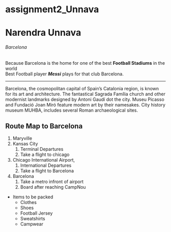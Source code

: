# assignment2_Unnava
# Narendra Unnava
###### Barcelona

Because Barcelona is the home for one of the best **Football Stadiums** in the world<br>
Best Football player ***Messi*** plays for that club Barcelona.

---

 Barcelona, the cosmopolitan capital of Spain’s Catalonia region, is known for its art and architecture. The fantastical Sagrada Família church and other modernist landmarks designed by Antoni Gaudí dot the city. Museu Picasso and Fundació Joan Miró feature modern art by their namesakes. City history museum MUHBA, includes several Roman archaeological sites.

## Route Map to Barcelona
1. Maryville
2. Kansas City
    1. Terminal Departures
    2. Take a flight to chicago
3. Chicago International Airport,
    1. International Departures
    2. Take a flight to Barcelona
4. Barcelona
    1. Take a metro infront of airport
    2. Board after reaching CampNou
* Items to be packed
    * Clothes
    * Shoes
    * Football Jersey
    * Sweatshirts
    * Campwear 
    




  
  
